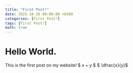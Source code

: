 ```yaml
---
title: "First Post!"
date: 2025-10-26 00:00:00 +0300
categories: [First Post!]
tags: [First Post!]
math: true
---
```


# Hello World. 

This is the first post on my website!
$ x + y $
$ \dfrac{x}{y}$